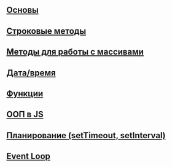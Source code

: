 ## [Основы](/js/js_base)

## [Строковые методы](/js/js_strings)

## [Методы для работы с массивами](/js/js_arrays)

## [Дата/время](/js/js_datetimes)

## [Функции](/js/js_functions)

## [ООП в JS](/js/js_oop)

## [Планирование (setTimeout, setInterval)](/js/js_set-timeout)

## [Event Loop](/js/js_event-loop)
